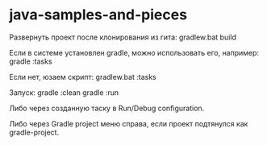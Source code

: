 # java-samples-and-pieces

Развернуть проект после клонирования из гита:
gradlew.bat build

Если в системе установлен gradle, можно использовать его, например:
gradle :tasks

Если нет, юзаем скрипт:
gradlew.bat :tasks

Запуск:
gradle :clean
gradle :run

Либо через созданную таску в Run/Debug configuration.

Либо через Gradle project меню справа, если проект подтянулся как gradle-project.
